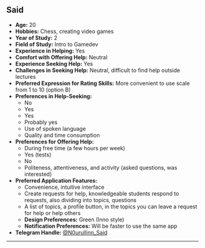 ## Said

- **Age:** 20
- **Hobbies:** Chess, creating video games
- **Year of Study:** 2
- **Field of Study:** Intro to Gamedev
- **Experience in Helping:** Yes
- **Comfort with Offering Help:** Neutral
- **Experience Seeking Help:** Yes
- **Challenges in Seeking Help:** Neutral, difficult to find help outside lectures
- **Preferred Expression for Rating Skills:** More convenient to use scale from 1 to 10 (option B)
- **Preferences in Help-Seeking:**
  - No
  - Yes
  - Yes
  - Probably yes
  - Use of spoken language
  - Quality and time consumption
- **Preferences for Offering Help:**
  - During free time (a few hours per week)
  - Yes (tests)
  - No
  - Politeness, attentiveness, and activity (asked questions, was interested)
- **Preferred Application Features:**
  - Convenience, intuitive interface
  - Create requests for help, knowledgeable students respond to requests, also dividing into topics, questions
  - A list of topics, a profile button, in the topics you can leave a request for help or help others
  - **Design Preferences:** Green (Inno style)
  - **Notification Preferences:** Will be faster to use the same app
- **Telegram Handle:** [@N0urullinn_Said](https://t.me/N0ureullinn_Said)

---

